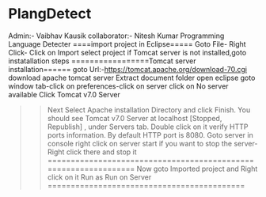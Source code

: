 # PlangDetect
Admin:-            Vaibhav Kausik
collaborator:-     Nitesh Kumar
Programming Language Detecter 
====import project in Eclipse=====
Goto File-
Right Click-
Click on Import
select project
if Tomcat server is not installed,goto instatallation steps
=================Tomcat  server installation======
goto Url:-https://tomcat.apache.org/download-70.cgi
download  apache tomcat server
Extract document folder
open eclipse
goto window tab-click on preferences-click on server
click on No server available
Click Tomcat v7.0 Server
>>Next
Select Apache installation Directory and click Finish.
>>You should see Tomcat v7.0 Server at localhost [Stopped, Republish] ,
under Servers tab. Double click on it verify HTTP ports information. By default HTTP port is 8080.
>>Goto server in console
>>right click on server
>>start
>>if you want to stop the server-Right click there and stop it
================================================================
Now goto Imported project and Right click on it 
>>Run as
>>Run on Server
===========================================

